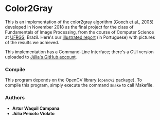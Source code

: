 # Color2Gray
This is an implementation of the color2gray algorithm [(Gooch et al., 2005)](http://www.cs.northwestern.edu/~ago820/color2gray/) developed in November 2018 as the final project for the class of Fundamentals of Image Processing, from the course of Computer Science at [UFRGS](http://www.inf.ufrgs.br/site/en/), Brazil. Here's our [illustrated report](http://inf.ufrgs.br/~awcampana/assets/color2gray.pdf) (in Portuguese) with pictures of the results we achieved. 

This implementation has a Command-Line Interface; there's a GUI version uploaded to [Júlia's GitHub account](https://github.com/juviolato/color2gray).

### Compile
This program depends on the OpenCV library (```opencv2``` package). To compile this program, simply execute the command ```$make``` to call Makefile. 

### Authors
* **Artur Waquil Campana**
* **Júlia Peixoto Violato**
